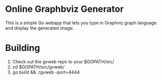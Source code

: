 Online Graphbviz Generator
=========================

This is a simple Go webapp that lets you type in Graphviz graph language
and display the generated image.

Building
========
1. Check out the gvweb repo to your $GOPATH/src/
2. cd $GOPATH/src/gvweb/
3. go build && ./gvweb -port=4444

